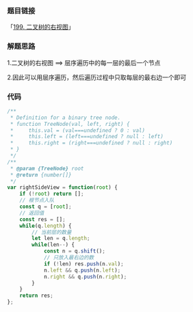 ### 题目链接

「[199. 二叉树的右视图](https://leetcode.cn/problems/binary-tree-right-side-view/)」

### 解题思路

1.二叉树的右视图 ==> 层序遍历中的每一层的最后一个节点

2.因此可以用层序遍历，然后遍历过程中只取每层的最右边一个即可

### 代码

```javascript
/**
 * Definition for a binary tree node.
 * function TreeNode(val, left, right) {
 *     this.val = (val===undefined ? 0 : val)
 *     this.left = (left===undefined ? null : left)
 *     this.right = (right===undefined ? null : right)
 * }
 */
/**
 * @param {TreeNode} root
 * @return {number[]}
 */
var rightSideView = function(root) {
    if (!root) return [];
    // 根节点入队
    const q = [root];
    // 返回值
    const res = [];
    while(q.length) {
        // 当前层的数量
        let len = q.length;
        while(len--) {
            const n = q.shift();
            // 只放入最右边的数
            if (!len) res.push(n.val);
            n.left && q.push(n.left);
            n.right && q.push(n.right);
        }
    }
    return res;
};
```

